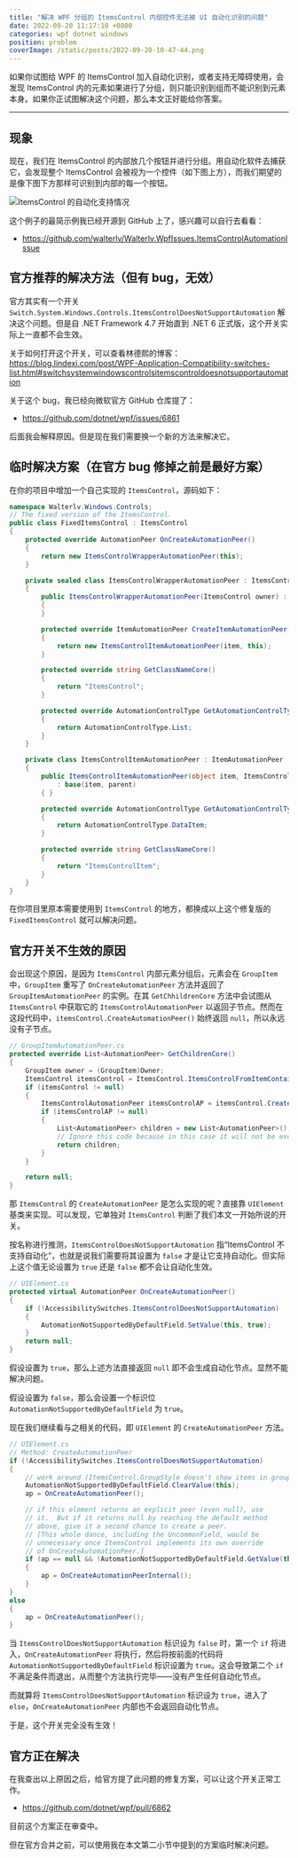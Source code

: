 ```yaml
---
title: "解决 WPF 分组的 ItemsControl 内部控件无法被 UI 自动化识别的问题"
date: 2022-09-20 11:17:10 +0800
categories: wpf dotnet windows
position: problem
coverImage: /static/posts/2022-09-20-10-47-44.png
---
```


如果你试图给 WPF 的 ItemsControl 加入自动化识别，或者支持无障碍使用，会发现 ItemsControl 内的元素如果进行了分组，则只能识别到组而不能识别到元素本身。如果你正试图解决这个问题，那么本文正好能给你答案。

---

<div id="toc"></div>

## 现象

现在，我们在 ItemsControl 的内部放几个按钮并进行分组。用自动化软件去捕获它，会发现整个 ItemsControl 会被视为一个控件（如下图上方），而我们期望的是像下图下方那样可识别到内部的每一个按钮。

![ItemsControl 的自动化支持情况](/static/posts/2022-09-20-10-47-44.png)

这个例子的最简示例我已经开源到 GitHub 上了，感兴趣可以自行去看看：

- <https://github.com/walterlv/Walterlv.WpfIssues.ItemsControlAutomationIssue>

## 官方推荐的解决方法（但有 bug，无效）

官方其实有一个开关 `Switch.System.Windows.Controls.ItemsControlDoesNotSupportAutomation` 解决这个问题。但是自 .NET Framework 4.7 开始直到 .NET 6 正式版，这个开关实际上一直都不会生效。

关于如何打开这个开关，可以查看林德熙的博客：<https://blog.lindexi.com/post/WPF-Application-Compatibility-switches-list.html#switchsystemwindowscontrolsitemscontroldoesnotsupportautomation>

关于这个 bug，我已经向微软官方 GitHub 仓库提了：

- <https://github.com/dotnet/wpf/issues/6861>

后面我会解释原因。但是现在我们需要换一个新的方法来解决它。

## 临时解决方案（在官方 bug 修掉之前是最好方案）

在你的项目中增加一个自己实现的 `ItemsControl`，源码如下：

```csharp
namespace Walterlv.Windows.Controls;
// The fixed version of the ItemsControl.
public class FixedItemsControl : ItemsControl
{
    protected override AutomationPeer OnCreateAutomationPeer()
    {
        return new ItemsControlWrapperAutomationPeer(this);
    }

    private sealed class ItemsControlWrapperAutomationPeer : ItemsControlAutomationPeer
    {
        public ItemsControlWrapperAutomationPeer(ItemsControl owner) : base(owner)
        {
        }

        protected override ItemAutomationPeer CreateItemAutomationPeer(object item)
        {
            return new ItemsControlItemAutomationPeer(item, this);
        }

        protected override string GetClassNameCore()
        {
            return "ItemsControl";
        }

        protected override AutomationControlType GetAutomationControlTypeCore()
        {
            return AutomationControlType.List;
        }
    }

    private class ItemsControlItemAutomationPeer : ItemAutomationPeer
    {
        public ItemsControlItemAutomationPeer(object item, ItemsControlWrapperAutomationPeer parent)
            : base(item, parent)
        { }

        protected override AutomationControlType GetAutomationControlTypeCore()
        {
            return AutomationControlType.DataItem;
        }

        protected override string GetClassNameCore()
        {
            return "ItemsControlItem";
        }
    }
}
```

在你项目里原本需要使用到 `ItemsControl` 的地方，都换成以上这个修复版的 `FixedItemsControl` 就可以解决问题。

## 官方开关不生效的原因

会出现这个原因，是因为 `ItemsControl` 内部元素分组后，元素会在 `GroupItem` 中，`GroupItem` 重写了 `OnCreateAutomationPeer` 方法并返回了 `GroupItemAutomationPeer` 的实例。在其 `GetChhildrenCore` 方法中会试图从 `ItemsControl` 中获取它的 `ItemsControlAutomationPeer` 以返回子节点。然而在这段代码中，`itemsControl.CreateAutomationPeer()` 始终返回 `null`，所以永远没有子节点。

```csharp
// GroupItemAutomationPeer.cs
protected override List<AutomationPeer> GetChildrenCore()
{
    GroupItem owner = (GroupItem)Owner;
    ItemsControl itemsControl = ItemsControl.ItemsControlFromItemContainer(Owner);
    if (itemsControl != null)
    {
        ItemsControlAutomationPeer itemsControlAP = itemsControl.CreateAutomationPeer() as ItemsControlAutomationPeer;
        if (itemsControlAP != null)
        {
            List<AutomationPeer> children = new List<AutomationPeer>();
            // Ignore this code because in this case it will not be executed.
            return children;
        }
    }

    return null;
}
```

那 `ItemsControl` 的 `CreateAutomationPeer` 是怎么实现的呢？直接靠 `UIElement` 基类来实现。可以发现，它单独对 `ItemsControl` 判断了我们本文一开始所说的开关。

按名称进行推测，`ItemsControlDoesNotSupportAutomation` 指“ItemsControl 不支持自动化”，也就是说我们需要将其设置为 `false` 才是让它支持自动化。但实际上这个值无论设置为 `true` 还是 `false` 都不会让自动化生效。

```csharp
// UIElement.cs
protected virtual AutomationPeer OnCreateAutomationPeer()
{
    if (!AccessibilitySwitches.ItemsControlDoesNotSupportAutomation)
    {
        AutomationNotSupportedByDefaultField.SetValue(this, true);
    }
    return null;
}
```

假设设置为 `true`，那么上述方法直接返回 `null` 即不会生成自动化节点。显然不能解决问题。

假设设置为 `false`，那么会设置一个标识位 `AutomationNotSupportedByDefaultField` 为 `true`。

现在我们继续看与之相关的代码，即 `UIElement` 的 `CreateAutomationPeer` 方法。

```csharp
// UIElement.cs
// Method: CreateAutomationPeer
if (!AccessibilitySwitches.ItemsControlDoesNotSupportAutomation)
{
    // work around (ItemsControl.GroupStyle doesn't show items in groups in the UIAutomation tree)
    AutomationNotSupportedByDefaultField.ClearValue(this);
    ap = OnCreateAutomationPeer();

    // if this element returns an explicit peer (even null), use
    // it.  But if it returns null by reaching the default method
    // above, give it a second chance to create a peer.
    // [This whole dance, including the UncommonField, would be
    // unnecessary once ItemsControl implements its own override
    // of OnCreateAutomationPeer.]
    if (ap == null && !AutomationNotSupportedByDefaultField.GetValue(this))
    {
        ap = OnCreateAutomationPeerInternal();
    }
}
else
{
    ap = OnCreateAutomationPeer();
}
```

当 `ItemsControlDoesNotSupportAutomation` 标识设为 `false` 时，第一个 `if` 将进入，`OnCreateAutomationPeer` 将执行，然后将按前面的代码将 `AutomationNotSupportedByDefaultField` 标识设置为 `true`。这会导致第二个 `if` 不满足条件而退出，从而整个方法执行完毕——没有产生任何自动化节点。

而就算将 `ItemsControlDoesNotSupportAutomation` 标识设为 `true`，进入了 `else`，`OnCreateAutomationPeer` 内部也不会返回自动化节点。

于是，这个开关完全没有生效！

## 官方正在解决

在我查出以上原因之后，给官方提了此问题的修复方案，可以让这个开关正常工作。

- <https://github.com/dotnet/wpf/pull/6862>

目前这个方案正在审查中。

但在官方合并之前，可以使用我在本文第二小节中提到的方案临时解决问题。

